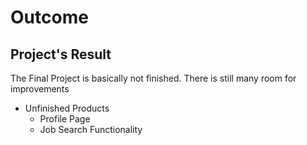 # Outcome

## Project's Result

The Final Project is basically not finished. There is still many room for improvements

- Unfinished Products
    - Profile Page
    - Job Search Functionality
